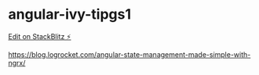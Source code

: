# angular-ivy-tipgs1

[Edit on StackBlitz ⚡️](https://stackblitz.com/edit/angular-ivy-tipgs1)

https://blog.logrocket.com/angular-state-management-made-simple-with-ngrx/
